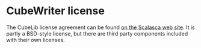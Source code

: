 # CubeWriter license

The CubeLib license agreement can be found 
[on the Scalasca web site](https://scalasca.org/scalasca/front_content.php?idart=1094).
It is partly a BSD-style license, but there are third party components included with
their own licenses.
